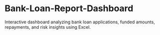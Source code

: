 # Bank-Loan-Report-Dashboard
Interactive dashboard analyzing bank loan applications, funded amounts, repayments, and risk insights using Excel.

